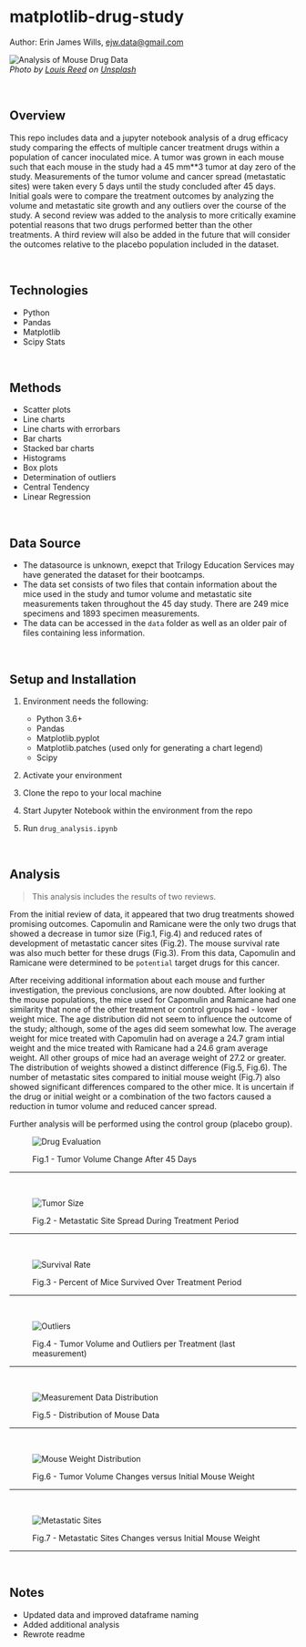 # matplotlib-drug-study  

Author:  Erin James Wills, ejw.data@gmail.com  

![Analysis of Mouse Drug Data](./images/drug-efficacy-matplotlib.png)  
<cite>Photo by [Louis Reed](https://unsplash.com/@_louisreed?utm_source=unsplash&utm_medium=referral&utm_content=creditCopyText) on [Unsplash](https://unsplash.com/s/photos/lab-rat?utm_source=unsplash&utm_medium=referral&utm_content=creditCopyText)</cite>  

<br>  

## Overview  
This repo includes data and a jupyter notebook analysis of a drug efficacy study comparing the effects of multiple cancer treatment drugs within a population of cancer inoculated mice.  A tumor was grown in each mouse such that each mouse in the study had a 45 mm**3 tumor at day zero of the study.  Measurements of the tumor volume and cancer spread (metastatic sites) were taken every 5 days until the study concluded after 45 days.  Initial goals were to compare the treatment outcomes by analyzing the volume and metastatic site growth and any outliers over the course of the study.  A second review was added to the analysis to more critically examine potential reasons that two drugs performed better than the other treatments.  A third review will also be added in the future that will consider the outcomes relative to the placebo population included in the dataset.     

<br>  

## Technologies  
*  Python
*  Pandas
*  Matplotlib
*  Scipy Stats  

<br>

## Methods  
*  Scatter plots
*  Line charts 
*  Line charts with errorbars  
*  Bar charts   
*  Stacked bar charts
*  Histograms
*  Box plots  
*  Determination of outliers
*  Central Tendency
*  Linear Regression  

<br>

## Data Source  
*  The datasource is unknown, exepct that Trilogy Education Services may have generated the dataset for their bootcamps.  
*  The data set consists of two files that contain information about the mice used in the study and tumor volume and metastatic site measurements taken throughout the 45 day study.  There are 249 mice specimens and 1893 specimen measurements.  
*  The data can be accessed in the `data` folder as well as an older pair of files containing less information.  

<br>  

## Setup and Installation  
1. Environment needs the following:  
    *  Python 3.6+  
    *  Pandas
    *  Matplotlib.pyplot
    *  Matplotlib.patches  (used only for generating a chart legend)
    *  Scipy

1. Activate your environment
1. Clone the repo to your local machine
1. Start Jupyter Notebook within the environment from the repo
1. Run `drug_analysis.ipynb` 

<br>

## Analysis  

> This analysis includes the results of two reviews.  

From the initial review of data, it appeared that two drug treatments showed promising outcomes.  Capomulin and Ramicane were the only two drugs that showed a decrease in tumor size (Fig.1, Fig.4) and reduced rates of development of metastatic cancer sites (Fig.2). The mouse survival rate was also much better for these drugs (Fig.3).  From this data, Capomulin and Ramicane were determined to be `potential` target drugs for this cancer.   

After receiving additional information about each mouse and further investigation, the previous conclusions, are now doubted.  After looking at the mouse populations, the mice used for Capomulin and Ramicane had one similarity that none of the other treatment or control groups had - lower weight mice.  The age distribution did not seem to influence the outcome of the study; although, some of the ages did seem somewhat low.  The average weight for mice treated with Capomulin had on average a 24.7 gram intial weight and the mice treated with Ramicane had a 24.6 gram average weight.  All other groups of mice had an average weight of 27.2 or greater.  The distribution of weights showed a distinct difference (Fig.5, Fig.6).  The number of metastatic sites compared to initial mouse weight (Fig.7) also showed significant differences compared to the other mice.    It is uncertain if the drug or initial weight or a combination of the two factors caused a reduction in tumor volume and reduced cancer spread.  

Further analysis will be performed using the control group (placebo group).


<figure>

![Drug Evaluation](./outputs/tumor_change_bar_plot.jpeg)

<figcaption>Fig.1 - Tumor Volume Change After 45 Days </figcaption>  
</figure>
<hr>

<br>

<figure>

![Tumor Size](./outputs/metastic_line_plot.jpeg)

<figcaption>Fig.2 - Metastatic Site Spread During Treatment Period</figcaption>
</figure>
<hr>

<br>

<figure>

![Survival Rate](./outputs/mouse_survival_line_plot.jpeg)  

<figcaption>Fig.3 - Percent of Mice Survived Over Treatment Period </figcaption>
</figure>
<hr>

<br>

<figure>

![Outliers](./outputs/tumor_volume_boxplot.jpeg)

<figcaption>Fig.4 - Tumor Volume and Outliers per Treatment (last measurement) </figcaption>
</figure>
<hr>

<br>

<figure>

![Measurement Data Distribution](./outputs/characteristics_histogram.jpeg)

<figcaption>Fig.5 - Distribution of Mouse Data</figcaption>
</figure>
<hr>

<br>

<figure>

![Mouse Weight Distribution](./outputs/regression-avgdata-alldata.jpeg)

<figcaption>Fig.6 - Tumor Volume Changes versus Initial Mouse Weight</figcaption>
</figure>
<hr>

<br>

<figure>

![Metastatic Sites](./outputs/change_in_sites_stack_bar.jpeg)

<figcaption>Fig.7 - Metastatic Sites Changes versus Initial Mouse Weight</figcaption>
</figure>
<hr>

<br>

## Notes
*  Updated data and improved dataframe naming
*  Added additional analysis
*  Rewrote readme